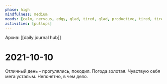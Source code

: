 ```yaml
---
phase: high
mindfulness: medium
moods: [calm, nervous, edgy, glad, tired, glad, productive, tired, tired]
activities: [pullups]
---
```

Архив: [[daily journal hub]]
# 2021-10-10

Отличный день - прогулялись, покодил. Погода золотая.
Чувствую себя мега усталым. Непонятно, в чем дело.